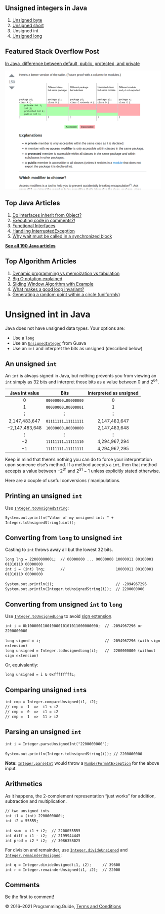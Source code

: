 <span class="underline"></span>

<span class="underline"></span>

Unsigned integers in Java
-------------------------

1.  [Unsigned byte](unsigned-byte.html)
2.  [Unsigned short](unsigned-short.html)
3.  Unsigned int
4.  [Unsigned long](unsigned-long.html)

Featured Stack Overflow Post
----------------------------

[In Java, difference between default, public, protected, and private](https://stackoverflow.com/a/33627846/276052)  
  
[<img src="../images/so-featured-33627846.png" alt="StackOverflow screenshot thumbnail" class="screenshot" />](https://stackoverflow.com/a/33627846/276052)

<span class="underline"></span>

Top Java Articles
-----------------

1.  [Do interfaces inherit from Object?](do-interfaces-inherit-from-object.html)
2.  [Executing code in comments?!](executing-code-in-comments.html)
3.  [Functional Interfaces](functional-interfaces.html)
4.  [Handling InterruptedException](handling-interrupted-exceptions.html)
5.  [Why wait must be called in a synchronized block](why-wait-must-be-in-synchronized.html)

[**See all 190 Java articles**](index.html)

Top Algorithm Articles
----------------------

1.  [Dynamic programming vs memoization vs tabulation](../dynamic-programming-vs-memoization-vs-tabulation.html)
2.  [Big O notation explained](../big-o-notation-explained.html)
3.  [Sliding Window Algorithm with Example](../sliding-window-example.html)
4.  [What makes a good loop invariant?](../what-makes-a-good-loop-invariant.html)
5.  [Generating a random point within a circle (uniformly)](../random-point-within-circle.html)

Unsigned int in Java
====================

Java does not have unsigned data types. Your options are:

-   Use a `long`
-   Use an [`UnsignedInteger`](https://guava.dev/releases/snapshot-jre/api/docs/com/google/common/primitives/UnsignedInteger.html) from Guava
-   Use an `int` and interpret the bits as unsigned (described below)

An unsigned `int`
-----------------

An `int` is always signed in Java, but nothing prevents you from viewing an `int` simply as 32 bits and interpret those bits as a value between 0 and 2<sup>64</sup>.

<table><thead><tr class="header"><th style="text-align: center;">Java int value</th><th style="text-align: center;">Bits</th><th style="text-align: center;">Interpreted as unsigned</th></tr></thead><tbody><tr class="odd"><td style="text-align: center;">0</td><td style="text-align: center;"><code>00000000…00000000</code></td><td style="text-align: center;">0</td></tr><tr class="even"><td style="text-align: center;">1</td><td style="text-align: center;"><code>00000000…00000001</code></td><td style="text-align: center;">1</td></tr><tr class="odd"><td style="text-align: center;">⋮</td><td style="text-align: center;">⋮</td><td style="text-align: center;">⋮</td></tr><tr class="even"><td style="text-align: center;">2,147,483,647</td><td style="text-align: center;"><code>01111111…11111111</code></td><td style="text-align: center;">2,147,483,647</td></tr><tr class="odd"><td style="text-align: center;">−2,147,483,648</td><td style="text-align: center;"><code>10000000…00000000</code></td><td style="text-align: center;">2,147,483,648</td></tr><tr class="even"><td style="text-align: center;">⋮</td><td style="text-align: center;">⋮</td><td style="text-align: center;">⋮</td></tr><tr class="odd"><td style="text-align: center;">−2</td><td style="text-align: center;"><code>11111111…11111110</code></td><td style="text-align: center;">4,294,967,294</td></tr><tr class="even"><td style="text-align: center;">−1</td><td style="text-align: center;"><code>11111111…11111111</code></td><td style="text-align: center;">4,294,967,295</td></tr></tbody></table>

Keep in mind that there’s nothing you can do to force your interpretation upon someone else’s method. If a method accepts a `int`, then that method accepts a value between −2<sup>31</sup> and <span class="nowrap">2<sup>31</sup> − 1</span> unless explicitly stated otherwise.

Here are a couple of useful conversions / manipulations.

Printing an unsigned `int`
--------------------------

Use [`Integer.toUnsignedString`](https://docs.oracle.com/javase/8/docs/api/java/lang/Integer.html#toUnsignedString-int-):

    System.out.println("Value of my unsigned int: " + Integer.toUnsignedString(uint));

Converting from `long` to unsigned `int`
----------------------------------------

Casting to `int` throws away all but the lowest 32 bits.

    long lng = 2200000000L;  // 00000000 ... 00000000 10000011 00100001 01010110 00000000
    int i = (int) lng;       //                       10000011 00100001 01010110 00000000

    System.out.println(i);                            // -2094967296
    System.out.println(Integer.toUnsignedString(i));  // 2200000000

Converting from unsigned `int` to `long`
----------------------------------------

Use [`Integer.toUnsignedLong`](https://docs.oracle.com/javase/8/docs/api/java/lang/Integer.html#toUnsignedLong-int-) to avoid [sign extension](https://en.wikipedia.org/wiki/Sign_extension).

    int i = 0b10000011001000010101011000000000;  // -2094967296 or 2200000000

    long signed = i;                             // -2094967296 (with sign extension)
    long unsigned = Integer.toUnsignedLong(i);   //  2200000000 (without sign extension)

Or, equivalently:

    long unsigned = i & 0xffffffffL;

Comparing unsigned `int`s
-------------------------

    int cmp = Integer.compareUnsigned(i1, i2);
    // cmp = -1  =>  i1 < i2
    // cmp =  0  =>  i1 = i2
    // cmp =  1  =>  11 > i2

Parsing an unsigned `int`
-------------------------

    int i = Integer.parseUnsignedInt("2200000000");

    System.out.println(Integer.toUnsignedString(i)); // 2200000000

**Note:** [`Integer.parseInt`](https://docs.oracle.com/javase/8/docs/api/java/lang/Integer.html#parseInt-java.lang.String-) would throw a [`NumberFormatException`](https://docs.oracle.com/javase/8/docs/api/java/lang/NumberFormatException.html) for the above input.

Arithmetics
-----------

As it happens, the 2-complement representation “just works” for addition, subtraction and multiplication.

    // two unsigned ints
    int i1 = (int) 2200000000L;
    int i2 = 55555;

    int sum  = i1 + i2;  // 2200055555
    int diff = i1 - i2;  // 2199944445
    int prod = i2 * i2;  // 3086358025

For division and remainder, use [`Integer.divideUnsigned`](https://docs.oracle.com/javase/8/docs/api/java/lang/Integer.html#divideUnsigned-int-int-) and [`Integer.remainderUnsigned`](https://docs.oracle.com/javase/8/docs/api/java/lang/Integer.html#remainderUnsigned-int-int-):

    int q = Integer.divideUnsigned(i1, i2);     // 39600
    int r = Integer.remainderUnsigned(i1, i2);  // 22000

Comments
--------

Be the first to comment!

© 2016–2021 Programming.Guide, [Terms and Conditions](../terms-and-conditions.html)
